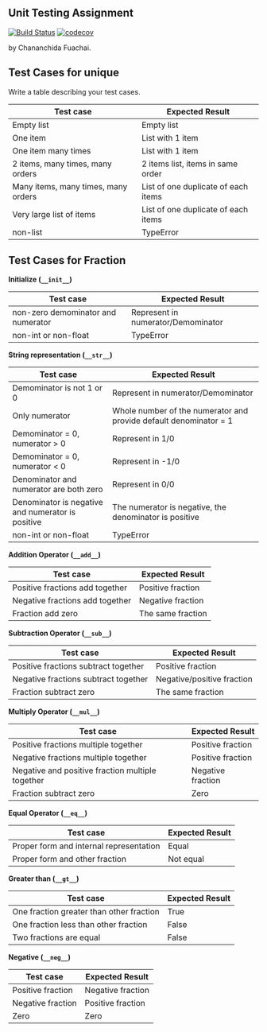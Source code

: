 ## Unit Testing Assignment

[![Build Status](https://travis-ci.com/llleyelll/unittesting-llleyelll.svg?branch=master)](https://travis-ci.com/llleyelll/unittesting-llleyelll)
[![codecov](https://codecov.io/gh/llleyelll/unittesting-llleyelll/branch/master/graph/badge.svg)](https://codecov.io/gh/llleyelll/unittesting-llleyelll)

by Chananchida Fuachai.


## Test Cases for unique

Write a table describing your test cases.

| Test case              |  Expected Result    |
|------------------------|---------------------|
| Empty list             |  Empty list         |
| One item               |  List with 1 item   |
| One item many times    |  List with 1 item   |
| 2 items, many times, many orders | 2 items list, items in same order  |
| Many items, many times, many orders | List of one duplicate of each items |
| Very large list of items | List of one duplicate of each items |
| non-list               |  TypeError          |


## Test Cases for Fraction

**Initialize (`__init__`)**

| Test case              |  Expected Result    |
|------------------------|---------------------|
| non-zero demominator and numerator | Represent in numerator/Demominator |
| non-int or non-float | TypeError |

**String representation (`__str__`)**

| Test case              |  Expected Result    |
|------------------------|---------------------|
| Demominator is not 1 or 0 | Represent in numerator/Demominator |
| Only numerator |  Whole number of the numerator and provide default denominator = 1   |
| Demominator = 0, numerator > 0 | Represent in 1/0 |
| Demominator = 0, numerator < 0 | Represent in -1/0 |
| Denominator and numerator are both zero |  Represent in 0/0   |
| Denominator is negative and numerator is positive | The numerator is negative, the denominator is positive|
| non-int or non-float | TypeError |

**Addition Operator (`__add__`)**

| Test case              |  Expected Result    |
|------------------------|---------------------|
| Positive fractions add together | Positive fraction |
| Negative fractions add together | Negative fraction |
| Fraction add zero | The same fraction |

**Subtraction Operator (`__sub__`)**

| Test case              |  Expected Result    |
|------------------------|---------------------|
| Positive fractions subtract together | Positive fraction |
| Negative fractions subtract together | Negative/positive fraction |
| Fraction subtract zero | The same fraction |

**Multiply Operator (`__mul__`)**

| Test case              |  Expected Result    |
|------------------------|---------------------|
| Positive fractions multiple together | Positive fraction |
| Negative fractions multiple together | Positive fraction |
| Negative and positive fraction multiple together | Negative fraction |
| Fraction subtract zero | Zero |

**Equal Operator (`__eq__`)**

| Test case              |  Expected Result    |
|------------------------|---------------------|
| Proper form and internal representation | Equal |
| Proper form and other fraction | Not equal |

**Greater than (`__gt__`)**

| Test case              |  Expected Result    |
|------------------------|---------------------|
| One fraction greater than other fraction | True |
| One fraction less than other fraction | False |
| Two fractions are equal | False |

**Negative (`__neg__`)**

| Test case              |  Expected Result    |
|------------------------|---------------------|
| Positive fraction | Negative fraction |
| Negative fraction | Positive fraction |
| Zero | Zero |
